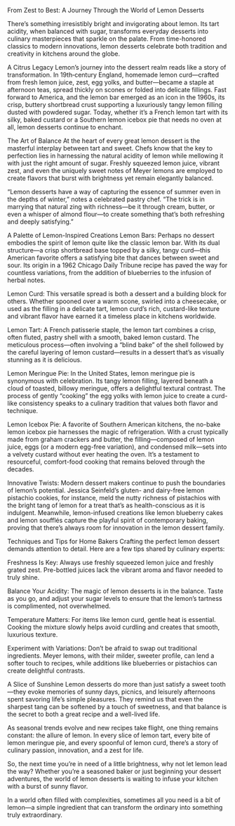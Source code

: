 From Zest to Best: A Journey Through the World of Lemon Desserts


There’s something irresistibly bright and invigorating about lemon. Its tart acidity, when balanced with sugar, transforms everyday desserts into culinary masterpieces that sparkle on the palate. From time-honored classics to modern innovations, lemon desserts celebrate both tradition and creativity in kitchens around the globe.

A Citrus Legacy
Lemon’s journey into the dessert realm reads like a story of transformation. In 19th‑century England, homemade lemon curd—crafted from fresh lemon juice, zest, egg yolks, and butter—became a staple at afternoon teas, spread thickly on scones or folded into delicate fillings. Fast forward to America, and the lemon bar emerged as an icon in the 1960s, its crisp, buttery shortbread crust supporting a luxuriously tangy lemon filling dusted with powdered sugar. Today, whether it’s a French lemon tart with its silky, baked custard or a Southern lemon icebox pie that needs no oven at all, lemon desserts continue to enchant.

The Art of Balance
At the heart of every great lemon dessert is the masterful interplay between tart and sweet. Chefs know that the key to perfection lies in harnessing the natural acidity of lemon while mellowing it with just the right amount of sugar. Freshly squeezed lemon juice, vibrant zest, and even the uniquely sweet notes of Meyer lemons are employed to create flavors that burst with brightness yet remain elegantly balanced.

“Lemon desserts have a way of capturing the essence of summer even in the depths of winter,” notes a celebrated pastry chef. “The trick is in marrying that natural zing with richness—be it through cream, butter, or even a whisper of almond flour—to create something that’s both refreshing and deeply satisfying.”

A Palette of Lemon-Inspired Creations
Lemon Bars:
Perhaps no dessert embodies the spirit of lemon quite like the classic lemon bar. With its dual structure—a crisp shortbread base topped by a silky, tangy curd—this American favorite offers a satisfying bite that dances between sweet and sour. Its origin in a 1962 Chicago Daily Tribune recipe has paved the way for countless variations, from the addition of blueberries to the infusion of herbal notes.

Lemon Curd:
This versatile spread is both a dessert and a building block for others. Whether spooned over a warm scone, swirled into a cheesecake, or used as the filling in a delicate tart, lemon curd’s rich, custard-like texture and vibrant flavor have earned it a timeless place in kitchens worldwide.

Lemon Tart:
A French patisserie staple, the lemon tart combines a crisp, often fluted, pastry shell with a smooth, baked lemon custard. The meticulous process—often involving a “blind bake” of the shell followed by the careful layering of lemon custard—results in a dessert that’s as visually stunning as it is delicious.

Lemon Meringue Pie:
In the United States, lemon meringue pie is synonymous with celebration. Its tangy lemon filling, layered beneath a cloud of toasted, billowy meringue, offers a delightful textural contrast. The process of gently “cooking” the egg yolks with lemon juice to create a curd-like consistency speaks to a culinary tradition that values both flavor and technique.

Lemon Icebox Pie:
A favorite of Southern American kitchens, the no-bake lemon icebox pie harnesses the magic of refrigeration. With a crust typically made from graham crackers and butter, the filling—composed of lemon juice, eggs (or a modern egg-free variation), and condensed milk—sets into a velvety custard without ever heating the oven. It’s a testament to resourceful, comfort-food cooking that remains beloved through the decades.

Innovative Twists:
Modern dessert makers continue to push the boundaries of lemon’s potential. Jessica Seinfeld’s gluten- and dairy-free lemon pistachio cookies, for instance, meld the nutty richness of pistachios with the bright tang of lemon for a treat that’s as health-conscious as it is indulgent. Meanwhile, lemon-infused creations like lemon blueberry cakes and lemon soufflés capture the playful spirit of contemporary baking, proving that there’s always room for innovation in the lemon dessert family.

Techniques and Tips for Home Bakers
Crafting the perfect lemon dessert demands attention to detail. Here are a few tips shared by culinary experts:

Freshness Is Key: Always use freshly squeezed lemon juice and freshly grated zest. Pre-bottled juices lack the vibrant aroma and flavor needed to truly shine.

Balance Your Acidity: The magic of lemon desserts is in the balance. Taste as you go, and adjust your sugar levels to ensure that the lemon’s tartness is complimented, not overwhelmed.

Temperature Matters: For items like lemon curd, gentle heat is essential. Cooking the mixture slowly helps avoid curdling and creates that smooth, luxurious texture.

Experiment with Variations: Don’t be afraid to swap out traditional ingredients. Meyer lemons, with their milder, sweeter profile, can lend a softer touch to recipes, while additions like blueberries or pistachios can create delightful contrasts.

A Slice of Sunshine
Lemon desserts do more than just satisfy a sweet tooth—they evoke memories of sunny days, picnics, and leisurely afternoons spent savoring life’s simple pleasures. They remind us that even the sharpest tang can be softened by a touch of sweetness, and that balance is the secret to both a great recipe and a well-lived life.

As seasonal trends evolve and new recipes take flight, one thing remains constant: the allure of lemon. In every slice of lemon tart, every bite of lemon meringue pie, and every spoonful of lemon curd, there’s a story of culinary passion, innovation, and a zest for life.

So, the next time you’re in need of a little brightness, why not let lemon lead the way? Whether you’re a seasoned baker or just beginning your dessert adventures, the world of lemon desserts is waiting to infuse your kitchen with a burst of sunny flavor.

In a world often filled with complexities, sometimes all you need is a bit of lemon—a simple ingredient that can transform the ordinary into something truly extraordinary.